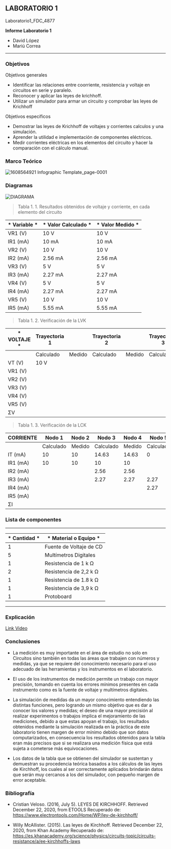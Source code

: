 ##  LABORATORIO 1	

Laboratorio1_FDC_4877	

**Informe Laboratorio 1**

- David López	
- Mariú Correa	

------------	

###  Objetivos	

Objetivos generales   	
- Identificar las relaciones entre coorriente, resistencia y voltaje en circuitos en serie y paralelo.	
- Reconocer y aplicar las leyes de krichhoff.	
- Utilizar un simulador para armar un circuito y comprobar las leyes de Krichhoff  	

Objetivos específicos	
- Demostrar las leyes de Krichhoff de voltajes y corrientes calculos y una simulación.	
- Aprender la utilidad e implementación de componentes eléctricos.	
- Medir corrientes eléctricas en los elementos del circuito y hacer la comparación con el cálculo manual.	

###  Marco Teórico	

![1608564921 Infographic Template_page-0001](https://user-images.githubusercontent.com/76136485/102864135-9d523a80-4401-11eb-9f6d-5e8e8d6b2d12.jpg)


###  Diagramas	

![DIAGRAMA](https://user-images.githubusercontent.com/76136485/102864217-be1a9000-4401-11eb-9d4a-af394c763bb4.png)

> Tabla 1. 1. Resultados obtenidos de voltaje y corriente, en cada elemento del circuito	

| * Variable * | * Valor Calculado * | * Valor Medido * |	
| ------------ | ------------ | ------------ |	
| VR1 (V) | 10 V | 10 V |	
| IR1 (mA) |10 mA |10 mA |	
| VR2 (V) | 10 V | 10 V |	
| IR2 (mA) |2.56 mA |2.56 mA |	
| VR3 (V) | 5 V | 5 V |	
| IR3 (mA) |2.27 mA | 2.27 mA |	
| VR4 (V) | 5 V | 5 V |	
| IR4 (mA) |2.27 mA |2.27 mA |	
| VR5 (V) | 10 V | 10 V |	
| IR5 (mA) |5.55 mA |5.55 mA |	


> Tabla 1. 2. Verificación de la LVK	

| * VOLTAJE * | Trayectoria 1 | | Trayectoria 2 | | Trayectoria 3 | |	
| ------------ | ------------ | ------------ | ------------ | ------------ | ------------ | ------------ |	
| | Calculado | Medido | Calculado | Medido | Calculado | Medido |	
| VT (V) | 10 V | | | | | |	
| VR1 (V) | | | | | | |	
| VR2 (V) | | | | | | |	
| VR3 (V) | | | | | | |	
| VR4 (V) | | | | | | |	
| VR5 (V) | | | | | | |	
| ΣV | | | | | | f |	

> Tabla 1. 3. Verificación de la LCK	

|  **CORRIENTE** |  Nodo 1 | Nodo 2  | Nodo 3  | Nodo 4   | Nodo 5  | | | | | | 
| ------------ | ------------ | ------------ | ------------ | ------------ | ------------ | ------------ | ------------ | ------------ | ------------ | ------------ |
| | Calculado  | Medido  | Calculado  | Medido  | Calculado  | Medido  | Calculado  | Medido  | Calculado  | Medido  |
| IT (mA) | 10  | 10  | 14.63  | 14.63  | 0  |  0 |  -5.84 | -5.84  | 5.55  | 5.55  |
| IR1 (mA)| 10  | 10  | 10  |  10 |   |   |   |   |   |   |
| IR2 (mA)|   |   | 2.56  |  2.56 |   |   |  2.56 | 2.56  |   |   |
| IR3 (mA)|   |   | 2.27  | 2.27  | 2.27  |  2.27 |   |   |   |   |
| IR4 (mA)|   |   |   |   |  2.27 |  2.27 | 2.27  |2.27   |   |   |
| IR5 (mA)|   |   |   |   |   |   | 5.55  | 5.55  | 5.55  | 5.55  |
| ΣI      |   |   |   |   |   |   |   |   |   |   |

###  Lista de componentes  	
------------	
| * Cantidad * | * Material o Equipo * |	
| ------------ | ------------ |	
| 1 | Fuente de Voltaje de CD |	
| 5 | Multímetros Digitales |	
| 1 | Resistencia de 1 k Ω |	
| 2 | Resistencia de 2,2 k Ω |	
| 1 | Resistencia de 1.8 k Ω |	
| 1 | Resistencia de 3,9 k Ω |	
| 1 | Protoboard |	
------------

### Explicación

[Link Video](https://www.youtube.com/watch?v=JEmUxMcAUco "Link Video")

### Conclusiones

-	La medición es muy importante en el área de estudio no solo en Circuitos sino también en todas las áreas que trabajen con números y medidas, ya que se requiere del conocimiento necesario para el uso adecuado de las herramientas y los instrumentos en el laboratorio.

-	El uso de los instrumentos de medición permite un trabajo con mayor precisión, tomando en cuenta los errores mínimos presentes en cada instrumento como es la fuente de voltaje y multímetros digitales. 

- La simulación de medidas da un mayor conocimiento entendiendo las distintas funciones, pero logrando un mismo objetivo que es dar a conocer los valores y medidas; el deseo de una mayor precisión al realizar experimentos o trabajos implica el mejoramiento de las mediciones, debido a que estas apoyan el trabajo, los resultados obtenidos mediante la simulación realizada en la práctica de este laboratorio tienen margen de error mínimo debido que son datos computarizados, en consecuencia los resultados obtenidos para la tabla eran más precisos que si se realizara una medición física que está sujeta a cometerse más equivocaciones.

- Los datos de la tabla que se obtienen del simulador se sustentan y demuestran su procedencia teórica basados a los cálculos de las leyes de Kirchhoff, los cuales al ser correctamente aplicados brindarán datos que serán muy cercanos a los del simulador, con pequeño margen de error aceptable.

### Bibliografía

-	Cristian Veloso. (2016, July 5). LEYES DE KIRCHHOFF. Retrieved December 22, 2020, from ETOOLS Recuperado de: https://www.electrontools.com/Home/WP/ley-de-kirchhoff/

-	Willy McAllister. (2015). Las leyes de Kirchhoff. Retrieved December 22, 2020, from Khan Academy Recuperado de: https://es.khanacademy.org/science/physics/circuits-topic/circuits-resistance/a/ee-kirchhoffs-laws 

